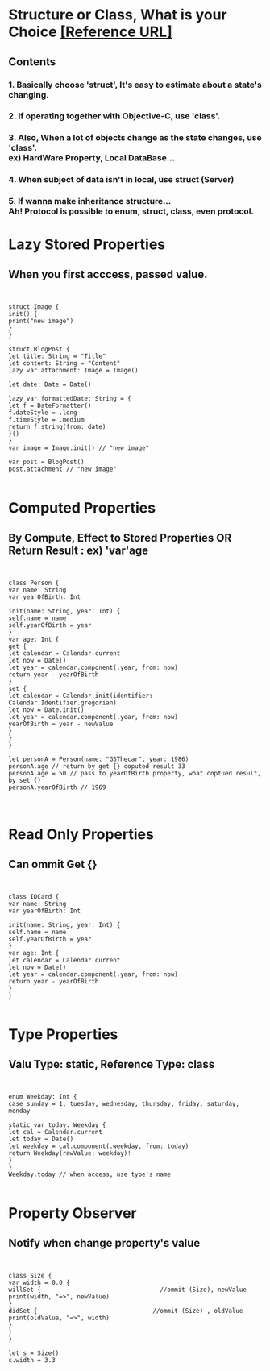 # Structure or Class, What is your Choice  [[Reference URL]](http://developer.apple.com/documentation/swift/choosing_betwee_structures_and_classes)

## Contents  
### 1. Basically choose 'struct', It's easy to estimate about a state's changing. 
### 2. If operating together with Objective-C, use 'class'.
### 3. Also, When a lot of objects change as the state changes, use 'class'. <br>ex) HardWare Property, Local DataBase...</br>
### 4. When subject of data isn't in local, use struct (Server) 
### 5. If wanna make inheritance structure... <br>Ah! Protocol is possible to enum, struct, class, even protocol.</br>



# Lazy Stored Properties

## When you first acccess, passed value.

<pre><code>

struct Image {
init() {
print("new image")
}
}

struct BlogPost {
let title: String = "Title"
let content: String = "Content"
lazy var attachment: Image = Image()

let date: Date = Date()

lazy var formattedDate: String = {
let f = DateFormatter()
f.dateStyle = .long
f.timeStyle = .medium
return f.string(from: date)
}()
}
var image = Image.init() // "new image"

var post = BlogPost()
post.attachment // "new image"

</code></pre>

# Computed Properties

## By Compute, Effect to Stored Properties OR Return Result : ex) 'var'age

<pre><code>

class Person {
var name: String
var yearOfBirth: Int

init(name: String, year: Int) {
self.name = name
self.yearOfBirth = year
}
var age: Int {
get {
let calendar = Calendar.current
let now = Date()
let year = calendar.component(.year, from: now)
return year - yearOfBirth
}
set {
let calendar = Calendar.init(identifier: Calendar.Identifier.gregorian)
let now = Date.init()
let year = calendar.component(.year, from: now)
yearOfBirth = year - newValue
}
}
}

let personA = Person(name: "GSThecar", year: 1986)
personA.age // return by get {} coputed result 33
personA.age = 50 // pass to yearOfBirth property, what coptued result, by set {} 
personA.yearOfBirth // 1969

</code> </pre>

# Read Only Properties

## Can ommit Get {} 

<pre><code>

class IDCard {
var name: String
var yearOfBirth: Int

init(name: String, year: Int) {
self.name = name
self.yearOfBirth = year
}
var age: Int {
let calendar = Calendar.current
let now = Date()
let year = calendar.component(.year, from: now)
return year - yearOfBirth
}
}

</code></pre>

# Type Properties

## Valu Type: static, Reference Type: class

<pre><code>

enum Weekday: Int {
case sunday = 1, tuesday, wednesday, thursday, friday, saturday, monday

static var today: Weekday {
let cal = Calendar.current
let today = Date()
let weekday = cal.component(.weekday, from: today)
return Weekday(rawValue: weekday)!
}
}
Weekday.today // when access, use type's name

</code></pre>

# Property Observer

## Notify when change property's value

<pre><code>

class Size {
var width = 0.0 {
willSet {                                 //ommit (Size), newValue
print(width, "=>", newValue)
}
didSet {                                //ommit (Size) , oldValue
print(oldValue, "=>", width)
}
}
}

let s = Size()
s.width = 3.3

</code></pre>


